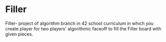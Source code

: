 # Filler
Filler- project of algorithm branch in 42 school curriculum in which you create player for two players' algorithmic faceoff to fill the Filler board with given pieces.

